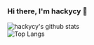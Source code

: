 ### Hi there, I'm hackycy 👋

![hackycy's github stats](https://github-readme-stats.vercel.app/api?username=hackycy&show_icons=true&theme=dracula&count_private=true)
<br />
![Top Langs](https://github-readme-stats.vercel.app/api/top-langs/?username=hackycy&layout=compact)

